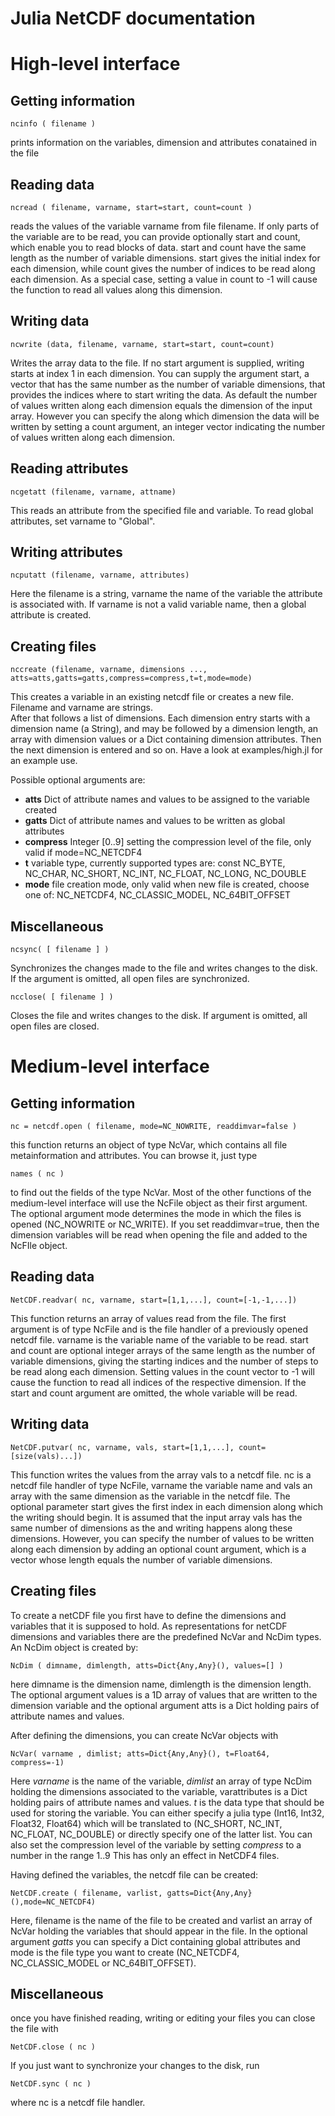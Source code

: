 Julia NetCDF documentation
==========================

# High-level interface

## Getting information

    ncinfo ( filename )

prints information on the variables, dimension and attributes conatained in the file

## Reading data

    ncread ( filename, varname, start=start, count=count )
    
reads the values of the variable varname from file filename. If only parts of the variable are to be read, you can provide optionally start and count, which enable you to read blocks of data. 
start and count have the same length as the number of variable dimensions. start gives the initial index for each dimension, while count gives the number of indices to be read along each dimension. As a special case, setting a value in count to -1 will cause the function to read all values along this dimension. 

## Writing data

    ncwrite (data, filename, varname, start=start, count=count)
    
Writes the array data to the file. If no start argument is supplied, writing starts at index 1 in each dimension. 
You can supply the argument start, a vector that has the same number as the number of variable dimensions, 
that provides the indices where to start writing the data. As default the number of values written along each dimension
equals the dimension of the input array. However you can specify the along which dimension the data will be written by
setting a count argument, an integer vector indicating the number of values written along each dimension.

## Reading attributes

    ncgetatt (filename, varname, attname)
    
This reads an attribute from the specified file and variable. To read global attributes, set varname to "Global". 

## Writing attributes

    ncputatt (filename, varname, attributes)
    
Here the filename is a string, varname the name of the variable the attribute is associated with. If varname is not a valid variable name, then a global attribute is created. 

## Creating files

    nccreate (filename, varname, dimensions ..., atts=atts,gatts=gatts,compress=compress,t=t,mode=mode)

This creates a variable in an existing netcdf file or creates a new file. Filename and varname are strings.  
After that follows a list of dimensions. Each dimension entry starts with a dimension name (a String), and 
may be followed by a dimension length, an array with dimension values or a Dict containing dimension attributes. 
Then the next dimension is entered and so on. Have a look at examples/high.jl for an example use.

Possible optional arguments are:
- **atts** Dict of attribute names and values to be assigned to the variable created
- **gatts** Dict of attribute names and values to be written as global attributes
- **compress** Integer [0..9] setting the compression level of the file, only valid if mode=NC_NETCDF4
- **t** variable type, currently supported types are: const NC_BYTE, NC_CHAR, NC_SHORT, NC_INT, NC_FLOAT, NC_LONG, NC_DOUBLE
- **mode** file creation mode, only valid when new file is created, choose one of: NC_NETCDF4, NC_CLASSIC_MODEL, NC_64BIT_OFFSET

## Miscellaneous

    ncsync( [ filename ] )
    
Synchronizes the changes made to the file and writes changes to the disk. If the argument is omitted, all open files are synchronized. 

    ncclose( [ filename ] )
    
Closes the file and writes changes to the disk. If argument is omitted, all open files are closed.   

# Medium-level interface

## Getting information

    nc = netcdf.open ( filename, mode=NC_NOWRITE, readdimvar=false )
    
this function returns an object of type NcVar, which contains all file metainformation and attributes. You can browse it, just type 

    names ( nc )
    
to find out the fields of the type NcVar. Most of the other functions of the medium-level interface will use the NcFile object as their first argument. The optional argument mode determines the mode in which the files is opened (NC_NOWRITE or NC_WRITE). If you set readdimvar=true, then the dimension variables will be read when opening the file and added to the NcFIle object. 

## Reading data

    NetCDF.readvar( nc, varname, start=[1,1,...], count=[-1,-1,...])
    
This function returns an array of values read from the file. The first argument is of type NcFile and is the file handler of a previously opened netcdf file. varname is the variable name of the variable to be read. start and count are optional integer arrays of the same length as the number of variable dimensions, giving the starting indices and the number of steps to be read along each dimension. Setting values in the count vector to -1 will cause the function to read all indices of the respective dimension. If the start and count argument are omitted, the whole variable will be read. 

## Writing data

    NetCDF.putvar( nc, varname, vals, start=[1,1,...], count=[size(vals)...])
    
This function writes the values from the array vals to a netcdf file. nc is a netcdf file handler of type NcFile, varname the variable name and vals an array with the same dimension as the variable in the netcdf file. The optional parameter start gives the first index in each dimension along which the writing should begin. It is assumed that the input array vals has the same number of dimensions as the and writing happens along these dimensions. However, you can specify the number of values to be written along each dimension by adding an optional count argument, which is a vector whose length equals the number of variable dimensions. 

  
## Creating files

To create a netCDF file you first have to define the dimensions and variables that it is supposed to hold. As representations for netCDF dimensions and variables there are the predefined NcVar and NcDim types. An NcDim object is created by:

    NcDim ( dimname, dimlength, atts=Dict{Any,Any}(), values=[] )
    
here dimname is the dimension name, dimlength is the dimension length. The optional argument values is a 1D array of values that are written to the dimension variable and the optional argument atts is a Dict holding pairs of attribute names and values. 

After defining the dimensions, you can create NcVar objects with

    NcVar( varname , dimlist; atts=Dict{Any,Any}(), t=Float64, compress=-1)
    
Here *varname* is the name of the variable, *dimlist* an array of type NcDim holding the dimensions associated to the variable, varattributes is a Dict holding pairs of attribute names and values. *t* is the data type that should be used for storing the variable.  You can either specify a julia type (Int16, Int32, Float32, Float64) which will be translated to (NC_SHORT, NC_INT, NC_FLOAT, NC_DOUBLE) or directly specify one of the latter list. You can also set the compression level of the variable by setting *compress* to a number in the range 1..9 This has only an effect in NetCDF4 files. 

Having defined the variables, the netcdf file can be created:

    NetCDF.create ( filename, varlist, gatts=Dict{Any,Any}(),mode=NC_NETCDF4)
    
Here, filename is the name of the file to be created and varlist an array of NcVar holding the variables that should appear in the file. In the optional argument *gatts* you can specify a Dict containing global attributes and mode is the file type you want to create (NC_NETCDF4, NC_CLASSIC_MODEL or NC_64BIT_OFFSET). 

## Miscellaneous

once you have finished reading, writing or editing your files you can close the file with

    NetCDF.close ( nc )

If you just want to synchronize your changes to the disk, run

    NetCDF.sync ( nc )
    
where nc is a netcdf file handler. 

